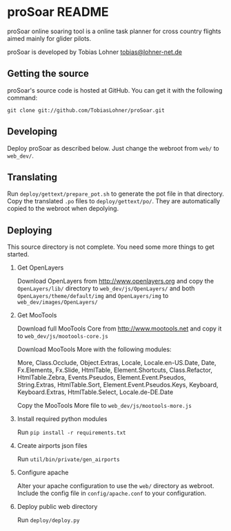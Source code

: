 proSoar README
==============

proSoar online soaring tool is a online task planner for cross country flights
aimed mainly for glider pilots.

proSoar is developed by Tobias Lohner <tobias@lohner-net.de>


Getting the source
------------------

proSoar's source code is hosted at GitHub. You can get it with the following
command:

    git clone git://github.com/TobiasLohner/proSoar.git


Developing
----------

Deploy proSoar as described below. Just change the webroot from `web/` to `web_dev/`.


Translating
-----------

Run `deploy/gettext/prepare_pot.sh` to generate the pot file in that directory. Copy the translated `.po` files to `deploy/gettext/po/`. They are automatically copied to the webroot when depolying.

Deploying
---------

This source directory is not complete. You need some more things to get started.

1. Get OpenLayers

   Download OpenLayers from <http://www.openlayers.org> and copy the `OpenLayers/lib/` directory to `web_dev/js/OpenLayers/` and both `OpenLayers/theme/default/img` and `OpenLayers/img` to `web_dev/images/OpenLayers/`

2. Get MooTools

   Download full MooTools Core from <http://www.mootools.net> and copy it to `web_dev/js/mootools-core.js`

   Download MooTools More with the following modules:

   More, Class.Occlude, Object.Extras, Locale, Locale.en-US.Date, Date, Fx.Elements, Fx.Slide, HtmlTable, Element.Shortcuts, Class.Refactor, HtmlTable.Zebra, Events.Pseudos, Element.Event.Pseudos, String.Extras, HtmlTable.Sort, Element.Event.Pseudos.Keys, Keyboard, Keyboard.Extras, HtmlTable.Select, Locale.de-DE.Date

   Copy the MooTools More file to `web_dev/js/mootools-more.js`

3. Install required python modules

   Run `pip install -r requirements.txt`

4. Create airports json files

   Run `util/bin/private/gen_airports`

5. Configure apache

   Alter your apache configuration to use the `web/` directory as webroot. Include the config file in `config/apache.conf` to your configuration.

6. Deploy public web directory

   Run `deploy/deploy.py`
